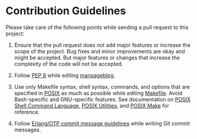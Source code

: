 Contribution Guidelines
=======================

Please take care of the following points while sending a pull request to
this project:

 1. Ensure that the pull request does not add major features or increase
    the scope of the project. Bug fixes and minor improvements are okay
    and might be accepted. But major features or changes that increase
    the complexity of the code will not be accepted.

 2. Follow [PEP 8][CODING-GUIDE] while editing [manpageblog].

 3. Use only Makefile syntax, shell syntax, commands, and options that
    are specified in [POSIX][POSIX-HOME] as much as possible while
    editing [Makefile]. Avoid Bash-specific and GNU-specific features.
    See documentation on [POSIX Shell Command Language][POSIX-SCL],
    [POSIX Utilities][POSIX-UTIL], and [POSIX Make][POSIX-MAKE] for
    reference.

 4. Follow [Erlang/OTP commit message guidelines][COMMIT-GUIDE] while
    writing Git commit messages.


[manpageblog]: manpageblog
[Makefile]: Makefile
[POSIX-HOME]: https://pubs.opengroup.org/onlinepubs/9699919799/
[POSIX-SCL]: https://pubs.opengroup.org/onlinepubs/9699919799/utilities/V3_chap02.html
[POSIX-UTIL]: https://pubs.opengroup.org/onlinepubs/9699919799/idx/utilities.html
[POSIX-MAKE]: https://pubs.opengroup.org/onlinepubs/9699919799/utilities/make.html
[CODING-GUIDE]: https://www.python.org/dev/peps/pep-0008/
[COMMIT-GUIDE]: https://github.com/erlang/otp/wiki/Writing-good-commit-messages

